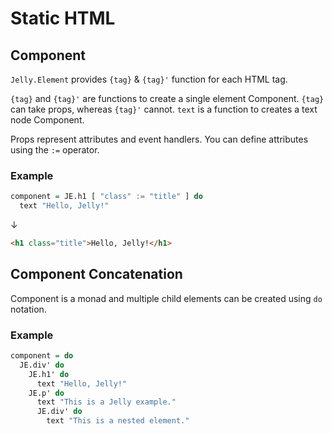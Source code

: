 # Static HTML

## Component

`Jelly.Element` provides `{tag}` & `{tag}'` function for each HTML tag.

`{tag}` and `{tag}'` are functions to create a single element Component. `{tag}` can take props, whereas `{tag}'` cannot. `text` is a function to creates a text node Component.

Props represent attributes and event handlers. You can define attributes using the `:=` operator.

### Example

```purescript
component = JE.h1 [ "class" := "title" ] do
  text "Hello, Jelly!"
```

↓

```html
<h1 class="title">Hello, Jelly!</h1>
```

## Component Concatenation

Component is a monad and multiple child elements can be created using `do` notation.

### Example

```purescript
component = do
  JE.div' do
    JE.h1' do
      text "Hello, Jelly!"
    JE.p' do
      text "This is a Jelly example."
      JE.div' do
        text "This is a nested element."
```

